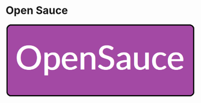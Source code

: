 # Open Sauce
<center>
  <p>
    <a href="https://github.com/HE-Arc/OpenSauce/blob/master/res/logo.png">
      <img src="https://github.com/HE-Arc/OpenSauce/blob/master/res/logo.png" width=500>
    </a>
  </p>
 <center>

